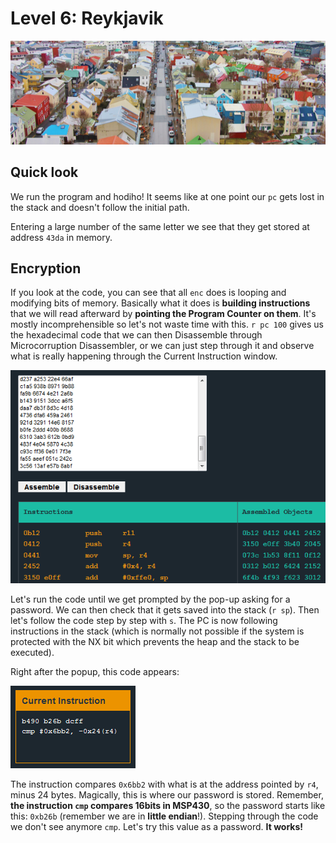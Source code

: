 # Level 6: Reykjavik

![reykjavik](img/6_1.PNG)

## Quick look

We run the program and hodiho! It seems like at one point our `pc` gets lost in the stack and doesn't follow the initial path.

Entering a large number of the same letter we see that they get stored at address `43da` in memory.

## Encryption

If you look at the code, you can see that all `enc` does is looping and modifying bits of memory. Basically what it does is **building instructions** that we will read afterward by **pointing the Program Counter on them**. It's mostly incomprehensible so let's not waste time with this. `r pc 100` gives us the hexadecimal code that we can then Disassemble through Microcorruption Disassembler, or we can just step through it and observe what is really happening through the Current Instruction window.

![disassembler](img/6_3.PNG)

Let's run the code until we get prompted by the pop-up asking for a password. We can then check that it gets saved into the stack (`r sp`). Then let's follow the code step by step with `s`. The PC is now following instructions in the stack (which is normally not possible if the system is protected with the NX bit which prevents the heap and the stack to be executed).

Right after the popup, this code appears:

![code](img/6_2.PNG)

The instruction compares `0x6bb2` with what is at the address pointed by `r4`, minus 24 bytes. Magically, this is where our password is stored. Remember, **the instruction `cmp` compares 16bits in MSP430**, so the password starts like this: `0xb26b` (remember we are in **little endian**!). Stepping through the code we don't see anymore `cmp`. Let's try this value as a password. **It works!**